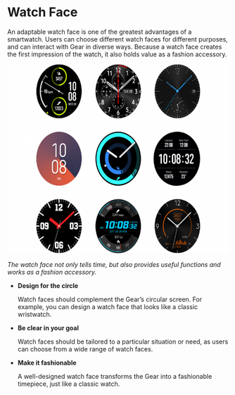 # Watch Face

An adaptable watch face is one of the greatest advantages of a smartwatch. Users can choose different watch faces for different purposes, and can interact with Gear in diverse ways. Because a watch face creates the first impression of the watch, it also holds value as a fashion accessory.

<img src="media/4.0.0-800x575.png" width="601" height="430" />  

*The watch face not only tells time, but also provides useful functions and works as a fashion accessory.*

-   **Design for the circle**

    Watch faces should complement the Gear’s circular screen. For example, you can design a watch face that looks like a classic wristwatch.

-   **Be clear in your goal**

    Watch faces should be tailored to a particular situation or need, as users can choose from a wide range of watch faces.

-   **Make it fashionable**

    A well-designed watch face transforms the Gear into a fashionable timepiece, just like a classic watch.
